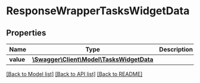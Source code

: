 # ResponseWrapperTasksWidgetData

## Properties
Name | Type | Description | Notes
------------ | ------------- | ------------- | -------------
**value** | [**\Swagger\Client\Model\TasksWidgetData**](TasksWidgetData.md) |  | [optional] 

[[Back to Model list]](../README.md#documentation-for-models) [[Back to API list]](../README.md#documentation-for-api-endpoints) [[Back to README]](../README.md)


